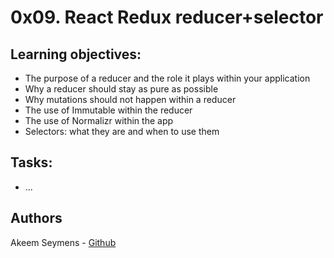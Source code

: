 # 0x09. React Redux reducer+selector

## Learning objectives:

* The purpose of a reducer and the role it plays within your application
* Why a reducer should stay as pure as possible
* Why mutations should not happen within a reducer
* The use of Immutable within the reducer
* The use of Normalizr within the app
* Selectors: what they are and when to use them


## Tasks:
* ...

## Authors
Akeem Seymens - [Github](https://github.com/akeemseymens)
